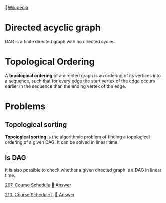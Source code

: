 🔰[Wikipedia](https://www.wikiwand.com/en/Directed_acyclic_graph)

# Directed acyclic graph

DAG is a finite directed graph with no directed cycles.

# Topological Ordering

A **topological ordering** of a directed graph is an ordering of its vertices into a sequence, such that for every edge the start vertex of the edge occurs earlier in the sequence than the ending vertex of the edge.

# Problems

## Topological sorting

**Topological sorting** is the algorithmic problem of finding a topological ordering of a given DAG. It can be solved in linear time.

## is DAG

It is also possible to check whether a given directed graph is a DAG in linear time.

[207. Course Schedule](https://leetcode.com/problems/course-schedule/description/)
[📖 Answer](https://gist.github.com/BiruLyu/fbb0350f62b7d1d6c7e84edb00f3f3a9)

[210. Course Schedule II](https://leetcode.com/problems/course-schedule-ii/description/)
[📖 Answer](https://gist.github.com/BiruLyu/28728fa4f16c1874079c9efac1f4c94f)
